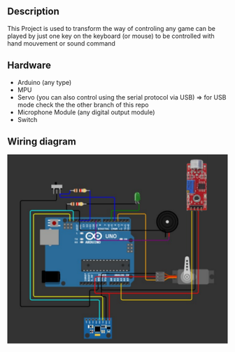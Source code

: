 ## Description
This Project is used to transform the way of controling any game can be played by just one key on the keyboard (or mouse)
to be controlled with hand mouvement or sound command 
## Hardware
- Arduino (any type)
- MPU
- Servo (you can also control using the serial protocol via USB) => for USB mode check the the other branch of this repo
- Microphone Module (any digital output module)
- Switch
## Wiring diagram
![alt text](image.png)


